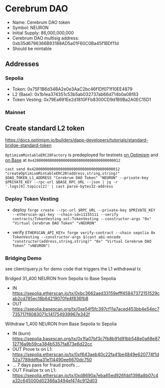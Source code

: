 # Cerebrum DAO

- Name: Cerebrum DAO token 
- Symbol: NEURON
- Initial Supply: 86,000,000,000
- Cerebrum DAO multisig address: 0xb35d6796366B93188AD5a01F60C0Ba45f1BDf11d
- Should be mintable

## Addresses

### Sepolia

- Token: 0x75F1B6d34BA2e0e3AaC2bc46f1Df071f10EE4879
- L2 (Base): 0x1b1ea374351c53b5ab032737ab66d714b0a08f83
- Token Vesting: 0x79Ea691Ee2d1810FFb8300CD9d1B9Ba2A0EC15D1

### Mainnet

## Create standard L2 token

https://docs.optimism.io/builders/dapp-developers/tutorials/standard-bridge-standard-token

`OptimismMintableERC20Factory` is predeployed for testnets [on Optimism](https://docs.optimism.io/chain/addresses#op-sepolia-l2) and [on Base](https://docs.base.org/base-contracts) at `0x4200000000000000000000000000000000000012`

`cast send 0x4200000000000000000000000000000000000012 "createOptimismMintableERC20(address,string,string)" $DAO_TOKEN_L1_ADDRESS "Cerebrum DAO Token" "NEURON" --private-key $PRIVATE_KEY --rpc-url $BASE_RPC_URL --json | jq -r '.logs[0].topics[2]' | cast parse-bytes32-address`



### Deploy Token Vesting

- deploy
`forge create --rpc-url $RPC_URL --private-key $PRIVATE_KEY  --etherscan-api-key --chain-id=11155111 --verify contracts/TokenVesting.sol:TokenVesting --constructor-args "0x" "Virtual Cerebrum DAO Token" "vNEURON"`

- verify
`ETHERSCAN_API_KEY= forge verify-contract --chain sepolia 0x TokenVesting --constructor-args $(cast abi-encode "constructor(address,string,string)" "0x" "Virtual Cerebrum DAO Token" "vNEURON")`

### Bridging Demo

see client/query.js for demo code that triggers the L1 withdrawal tx  

Bridged 31_400 NEURON from Sepolia to Base Sepolia
- IN https://sepolia.etherscan.io/tx/0xbc3662aed33159efff45847372151529cab2cd785ec18b64219070fe4f836fb8
- OUT https://sepolia.basescan.org/tx/0xe54f5fc397cf11a7aced453bb4e54ec7735717f6083071c141754939967e342f

Withdraw 1_400 NEURON from Base Sepolia to Sepolia
- IN (burn) https://sepolia.basescan.org/tx/0x1fa07bf3c7fb8b91d91bb548e0a68e8712716a9b59ca384b5357fa873e6d22cc
- OUT Prove tx on L1: https://sepolia.etherscan.io/tx/0xf643aeb40c22fa41be4849e620774f1d52a7789ddfba31e114490ee6670dc750
- ... 7 days pass for fraud proofs ...
- OUT Finalize tx on L1: https://sepolia.etherscan.io/tx/0xd8690a7eba65ed926fdd1398a8b07c4a32c645000d02366a3494ef474c912d03




